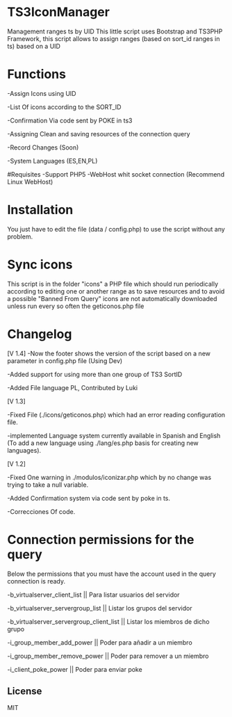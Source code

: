 # TS3IconManager
Management ranges ts by UID
This little script uses Bootstrap and TS3PHP Framework, this script allows to assign ranges (based on sort_id ranges in ts) based on a UID

# Functions

-Assign Icons using UID

-List Of icons according to the SORT_ID

-Confirmation Via code sent by POKE in ts3

-Assigning Clean and saving resources of the connection query

-Record Changes (Soon)

-System Languages (ES,EN,PL)

#Requisites
-Support PHP5
-WebHost whit socket connection (Recommend Linux WebHost)


# Installation
You just have to edit the file (data / config.php) to use the script without any problem.

# Sync icons
This script is in the folder "icons" a PHP file which should run periodically according to editing one or another range as to save resources and to avoid a possible "Banned From Query" icons are not automatically downloaded unless run every so often the geticonos.php file

# Changelog
[V 1.4]
-Now the footer shows the version of the script based on a new parameter in config.php file (Using Dev)

-Added support for using more than one group of TS3 SortID

-Added File language PL, Contributed by Luki

[V 1.3]

-Fixed File (./icons/geticonos.php) which had an error reading configuration file.

-implemented Language system currently available in Spanish and English (To add a new language using ./lang/es.php basis for creating new languages).

[V 1.2]

-Fixed One warning in ./modulos/iconizar.php which by no change was trying to take a null variable.

-Added Confirmation system via code sent by poke in ts.

-Correcciones Of code.

# Connection permissions for the query
Below the permissions that you must have the account used in the query connection is ready.

-b_virtualserver_client_list || Para listar usuarios del servidor

-b_virtualserver_servergroup_list || Listar los grupos del servidor

-b_virtualserver_servergroup_client_list || Listar los miembros de dicho grupo

-i_group_member_add_power || Poder para añadir a un miembro

-i_group_member_remove_power || Poder para remover a un miembro

-i_client_poke_power || Poder para enviar poke

License
----

MIT
